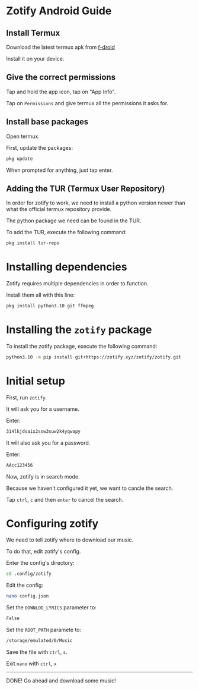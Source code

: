 # Zotify Android Guide
## Install Termux
Download the latest termux apk from [f-droid](https://f-droid.org/en/packages/com.termux/)

Install it on your device.
## Give the correct permissions
Tap and hold the app icon, tap on "App Info".

Tap on `Permissions` and give termux all the permissions it asks for.
## Install base packages
Open termux.

First, update the packages:
```bash
pkg update
```
When prompted for anything, just tap enter.
## Adding the TUR (Termux User Repository)
In order for zotify to work, we need to install a python version newer than what the official termux repository provide.

The python package we need can be found in the TUR.

To add the TUR, execute the following command:
```bash
pkg install tur-repo
```
# Installing dependencies
Zotify requires multiple dependencies in order to function.

Install them all with this line:
```bash
pkg install python3.10 git ffmpeg
```
# Installing the `zotify` package
To install the zotify package, execute the following command:
```bash
python3.10 -m pip install git+https://zotify.xyz/zotify/zotify.git
```
# Initial setup
First, run `zotify`.

It will ask you for a username.

Enter:
```bash
314lkjdsaix2ssw3suw2k4yqwapy
```
It will also ask you for a password.

Enter:
```bash
AAcc123456
```
Now, zotify is in search mode.

Because we haven't configured it yet, we want to cancle the search.

Tap `ctrl`, `c` and then `enter` to cancel the search.

# Configuring zotify
We need to tell zotify where to download our music.

To do that, edit zotify's config.

Enter the config's directory:
```bash
cd .config/zotify
```
Edit the config:
```bash
nano config.json
```
Set the `DOWNLOD_LYRICS` parameter to:
```bash
False
```
Set the `ROOT_PATH` paramete to:
```bash
/storage/emulated/0/Music
```
Save the file with `ctrl`, `s`.

Exit `nano` with `ctrl`, `x`

---
DONE! Go ahead and download some music!
